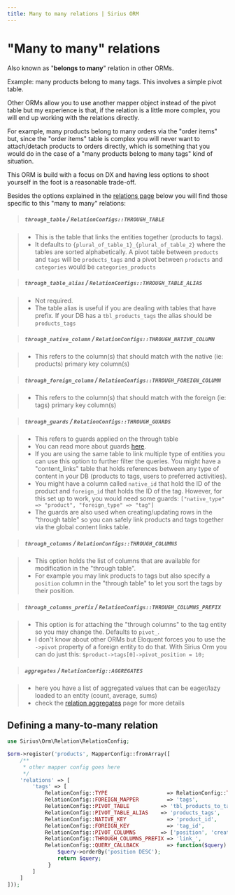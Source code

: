 ```yaml
---
title: Many to many relations | Sirius ORM
---
```


# "Many to many" relations

Also known as "__belongs to many__" relation in other ORMs. 

Example: many products belong to many tags. This involves a simple pivot table.

Other ORMs allow you to use another mapper object instead of the pivot table but my experience is that, if the relation is a little more complex, you will end up working with the relations directly. 

For example, many products belong to many orders  via the  "order items" but, since the "order items" table is complex you will never want to attach/detach products to orders directly, which is something that you would do in the case of a
 "many products belong to many tags" kind of situation.
 
This ORM is build with a focus on DX and having less options to shoot yourself in the foot is a reasonable trade-off. 
 
Besides the options explained in the [relations page](relations.html) below you will find those specific to this "many to many" relations:

> ##### `through_table` / `RelationConfigs::THROUGH_TABLE`

> - This is the table that links the entities together (products to tags). 
> - It defaults to `{plural_of_table_1}_{plural_of_table_2}` where the tables are sorted alphabetically.
A pivot table between `products` and `tags` will be `products_tags` and a pivot between `products` and `categories` would be `categories_products`

> ##### `through_table_alias` / `RelationConfigs::THROUGH_TABLE_ALIAS`

> - Not required. 
> - The table alias is useful if you are dealing with tables that have prefix. If your DB has a `tbl_products_tags` the alias should be `products_tags`

> ##### `through_native_column` / `RelationConfigs::THROUGH_NATIVE_COLUMN`

> - This refers to the column(s) that should match with the native (ie: products) primary key column(s)

> ##### `through_foreign_column` / `RelationConfigs::THROUGH_FOREIGN_COLUMN`

> - This refers to the column(s) that should match with the foreign (ie: tags) primary key column(s)

> ##### `through_guards` / `RelationConfigs::THROUGH_GUARDS`

> - This refers to guards applied on the through table
> - You can read more about guards [here](the_guards.md). 
> - If you are using the same table to link multiple type of entities you can use this option to further filter the queries. 
You might have a "content_links"  table that holds references between any type of content in your DB (products to tags, users to preferred activities). 
> - You might have a column called `native_id` that hold the ID of the product and `foreign_id` that holds the ID of the tag. However, for this set up to work, you would need some guards: `["native_type" => "product", "foreign_type" => "tag"]`
> - The guards are also used when creating/updating rows in the "through table" so you can safely link products and tags together via the global content links table.

> ##### `through_columns` / `RelationConfigs::THROUGH_COLUMNS`

> - This option holds the list of columns that are available for modification in the "through table". 
> - For example you may link products to tags but also specify a `position` column in the "through table" to let you sort the tags by their position.

> ##### `through_columns_prefix` / `RelationConfigs::THROUGH_COLUMNS_PREFIX`

> - This option is for attaching the "through columns" to the tag entity so you may change the. 
Defaults to `pivot_`. 
> - I don't know about other ORMs but Eloquent forces you to use the `->pivot` property of a foreign entity to do that. 
With Sirius Orm you can do just this: `$product->tags[0]->pivot_position = 10;`

> ##### `aggregates` / `RelationConfig::AGGREGATES`

> - here you have a list of aggregated values that can be eager/lazy loaded to an entity (count, average, sums)
> - check the [relation aggregates](relation_aggregate.md) page for more details


## Defining a many-to-many relation

```php
use Sirius\Orm\Relation\RelationConfig;

$orm->register('products', MapperConfig::fromArray([
    /**
     * other mapper config goes here
     */
    'relations' => [
        'tags' => [
            RelationConfig::TYPE                   => RelationConfig::TYPE_MANY_TO_MANY,
            RelationConfig::FOREIGN_MAPPER         => 'tags',
            RelationConfig::PIVOT_TABLE          => 'tbl_products_to_tags',
            RelationConfig::PIVOT_TABLE_ALIAS    => 'products_tags',
            RelationConfig::NATIVE_KEY             => 'product_id',
            RelationConfig::FOREIGN_KEY            => 'tag_id',
            RelationConfig::PIVOT_COLUMNS        => ['position', 'created_at'],
            RelationConfig::THROUGH_COLUMNS_PREFIX => 'link_',
            RelationConfig::QUERY_CALLBACK         => function($query) {
                $query->orderBy('position DESC');
                return $query;
             }
        ]       
    ]
]));
```
